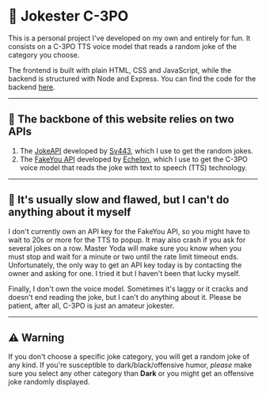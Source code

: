 # 🤖 Jokester C-3PO
This is a personal project I've developed on my own and entirely for fun. It consists on a C-3PO TTS voice model that reads a random joke of the category you choose.<br>

The frontend is built with plain HTML, CSS and JavaScript, while the backend is structured with Node and Express. You can find the code for the backend [here](https://github.com/AaronLlasat/c3po-api "C-3PO API").

---

## 🦴 The backbone of this website relies on two APIs
1) The [JokeAPI](https://sv443.net/jokeapi/v2/ "JokeAPI") developed by [Sv443](https://github.com/Sv443 "Sv443"), which I use to get the random jokes. 
2) The [FakeYou API](https://docs.fakeyou.com/#/ "FakeYou API") developed by [Echelon](https://github.com/echelon "Echelon"), which I use to get the C-3PO voice model that reads the joke with text to speech (TTS) technology.

---

## 🐌 It's usually slow and flawed, but I can't do anything about it myself

I don't currently own an API key for the FakeYou API, so you might have to wait to 20s or more for the TTS to popup. It may also crash if you ask for several jokes on a row. Master Yoda will make sure you know when you must stop and wait for a minute or two until the rate limit timeout ends.
Unfortunately, the only way to get an API key today is by contacting the owner and asking for one. I tried it but I haven't been that lucky myself.<br>

Finally, I don't own the voice model. Sometimes it's laggy or it cracks and doesn't end reading the joke, but I can't do anything about it. Please be patient, after all, C-3PO is just an amateur jokester.

---

## ⚠️ Warning
If you don't choose a specific joke category, you will get a random joke of any kind. If you're susceptible to dark/black/offensive humor, *please* make sure you select any other category than **Dark** or you might get an offensive joke randomly displayed.
